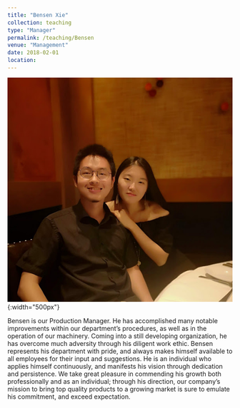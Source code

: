 ```yaml
---
title: "Bensen Xie"
collection: teaching
type: "Manager"
permalink: /teaching/Bensen
venue: "Management"
date: 2018-02-01
location:
---
```

![bensen](/images/bensen.jpg){:width="500px"}

Bensen is our Production Manager.  He has accomplished many notable improvements within our department’s procedures, as well as in the operation of our machinery. Coming into a still developing organization, he has overcome much adversity through his diligent work ethic. Bensen represents his department with pride, and always makes himself available to all employees for their input and suggestions. He is an individual who applies himself continuously, and manifests his vision through dedication and persistence. We take great pleasure in commending his growth both professionally and as an individual; through his direction, our company’s mission to bring top quality products to a growing market is sure to emulate his commitment, and exceed expectation.  
